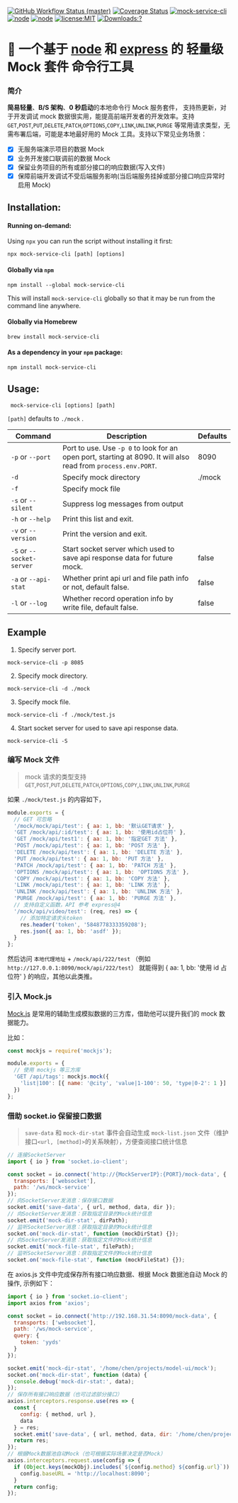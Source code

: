 [![GitHub Workflow Status (master)](https://img.shields.io/github/workflow/status/chandq/mock-service-cli/Node.js%20CI/master?style=flat-square)](https://github.com/chandq/mock-service-cli/actions)
[![Coverage Status](https://coveralls.io/repos/github/chandq/mock-service-cli/badge.svg?branch=master)](https://coveralls.io/github/chandq/mock-service-cli?branch=master)
[![mock-service-cli](https://img.shields.io/github/package-json/v/chandq/mock-service-cli?style=flat-square)](https://github.com/chandq/mock-service-cli)
[![node](https://img.shields.io/badge/node-v14.0.0-blue)](https://nodejs.org/download/release/v14.0.0/)
[![node](https://img.shields.io/badge/language-node-orange.svg)](https://nodejs.org/download/release/v12.0.0/)
[![license:MIT](https://img.shields.io/npm/l/vue.svg?sanitize=true)](https://github.com/chandq/mock-service-cli/blob/master/LICENSE.md)
[![Downloads:?](https://img.shields.io/npm/dm/mock-service-cli.svg?sanitize=true)](https://npmcharts.com/compare/mock-service-cli?minimal=true)

# 🦅 一个基于 [node](https://nodejs.org/en/) 和 [express](https://www.expressjs.com.cn/) 的 轻量级 Mock 套件 命令行工具

### 简介

**简易轻量**、**B/S 架构**、**0 秒启动**的本地命令行 Mock 服务套件， 支持热更新，对于开发调试 mock 数据很实用，能提高前端开发者的开发效率。支持 `GET`,`POST`,`PUT`,`DELETE`,`PATCH`,`OPTIONS`,`COPY`,`LINK`,`UNLINK`,`PURGE` 等常用请求类型，无需布署后端，可能是本地最好用的 Mock 工具。支持以下常见业务场景：

- [x] 无服务端演示项目的数据 Mock
- [x] 业务开发接口联调前的数据 Mock
- [x] 保留业务项目的所有或部分接口的响应数据(写入文件)
- [x] 保障前端开发调试不受后端服务影响(当后端服务挂掉或部分接口响应异常时启用 Mock)

## Installation:

#### Running on-demand:

Using `npx` you can run the script without installing it first:

    npx mock-service-cli [path] [options]

#### Globally via `npm`

    npm install --global mock-service-cli

This will install `mock-service-cli` globally so that it may be run from the command line anywhere.

#### Globally via Homebrew

    brew install mock-service-cli

#### As a dependency in your `npm` package:

    npm install mock-service-cli

## Usage:

     mock-service-cli [options] [path]

`[path]` defaults to `./mock` .

| Command                   | Description                                                                                                    | Defaults |
| ------------------------- | -------------------------------------------------------------------------------------------------------------- | -------- |
| `-p` or `--port`          | Port to use. Use `-p 0` to look for an open port, starting at 8090. It will also read from `process.env.PORT`. | 8090     |
| `-d`                      | Specify mock directory                                                                                         | ./mock   |
| `-f`                      | Specify mock file                                                                                              |          |
| `-s` or `--silent`        | Suppress log messages from output                                                                              |          |
| `-h` or `--help`          | Print this list and exit.                                                                                      |          |
| `-v` or `--version`       | Print the version and exit.                                                                                    |          |
| `-S` or `--socket-server` | Start socket server which used to save api response data for future mock.                                      | false    |
| `-a` or `--api-stat`      | Whether print api url and file path info or not, default false.                                                | false    |
| `-l` or `--log`           | Whether record operation info by write file, default false.                                                    | false    |

## Example

1. Specify server port.

`mock-service-cli -p 8085`

2. Specify mock directory.

`mock-service-cli -d ./mock`

3. Specify mock file.

`mock-service-cli -f ./mock/test.js`

4. Start socket server for used to save api response data.

`mock-service-cli -S`

### 编写 Mock 文件

> mock 请求的类型支持`GET`,`POST`,`PUT`,`DELETE`,`PATCH`,`OPTIONS`,`COPY`,`LINK`,`UNLINK`,`PURGE`

如果 `./mock/test.js` 的内容如下，

```javascript
module.exports = {
  // GET 可忽略
  '/mock/mock/api/test': { aa: 1, bb: '默认GET请求' },
  'GET /mock/api/:id/test': { aa: 1, bb: '使用id占位符' },
  'GET /mock/api/test1': { aa: 1, bb: '指定GET 方法' },
  'POST /mock/api/test': { aa: 1, bb: 'POST 方法' },
  'DELETE /mock/api/test': { aa: 1, bb: 'DELETE 方法' },
  'PUT /mock/api/test': { aa: 1, bb: 'PUT 方法' },
  'PATCH /mock/api/test': { aa: 1, bb: 'PATCH 方法' },
  'OPTIONS /mock/api/test': { aa: 1, bb: 'OPTIONS 方法' },
  'COPY /mock/api/test': { aa: 1, bb: 'COPY 方法' },
  'LINK /mock/api/test': { aa: 1, bb: 'LINK 方法' },
  'UNLINK /mock/api/test': { aa: 1, bb: 'UNLINK 方法' },
  'PURGE /mock/api/test': { aa: 1, bb: 'PURGE 方法' },
  // 支持自定义函数，API 参考 express@4
  '/mock/api/video/test': (req, res) => {
    // 添加特定请求头token
    res.header('token', '5848778333359208');
    res.json({ aa: 1, bb: 'asdf' });
  }
};
```

然后访问 `本地代理地址` + `/mock/api/222/test` （例如`http://127.0.0.1:8090/mock/api/222/test`） 就能得到 { aa: 1, bb: '使用 id 占位符' } 的响应，其他以此类推。

### 引入 Mock.js

[Mock.js](http://mockjs.com/) 是常用的辅助生成模拟数据的三方库，借助他可以提升我们的 mock 数据能力。

比如：

```js
const mockjs = require('mockjs');

module.exports = {
  // 使用 mockjs 等三方库
  'GET /api/tags': mockjs.mock({
    'list|100': [{ name: '@city', 'value|1-100': 50, 'type|0-2': 1 }]
  })
};
```

### 借助 socket.io 保留接口数据

> `save-data` 和 `mock-dir-stat` 事件会自动生成 `mock-list.json` 文件（维护接口`<url, [method]>`的关系映射），方便查阅接口统计信息

```js
// 连接SocketServer
import { io } from 'socket.io-client';

const socket = io.connect('http://{MockServerIP}:{PORT}/mock-data', {
  transports: ['websocket'],
  path: '/ws/mock-service'
});
// 向SocketServer发消息：保存接口数据
socket.emit('save-data', { url, method, data, dir });
// 向SocketServer发消息：获取指定目录的Mock统计信息
socket.emit('mock-dir-stat', dirPath);
// 监听SocketServer消息：获取指定目录的Mock统计信息
socket.on('mock-dir-stat', function (mockDirStat) {});
// 向SocketServer发消息：获取指定文件的Mock统计信息
socket.emit('mock-file-stat', filePath);
// 监听SocketServer消息：获取指定文件的Mock统计信息
socket.on('mock-file-stat', function (mockFileStat) {});
```

在 axios.js 文件中完成保存所有接口响应数据、根据 Mock 数据池自动 Mock 的操作, 示例如下：

```js
import { io } from 'socket.io-client';
import axios from 'axios';

const socket = io.connect('http://192.168.31.54:8090/mock-data', {
  transports: ['websocket'],
  path: '/ws/mock-service',
  query: {
    token: 'yyds'
  }
});

socket.emit('mock-dir-stat', '/home/chen/projects/model-ui/mock');
socket.on('mock-dir-stat', function (data) {
  console.debug('mock-dir-stat:', data);
});
// 保存所有接口响应数据（也可过滤部分接口）
axios.interceptors.response.use(res => {
  const {
    config: { method, url },
    data
  } = res;
  socket.emit('save-data', { url, method, data, dir: '/home/chen/projects/model-ui/mock' });
  return res;
});
// 根据Mock数据池自动Mock（也可根据实际场景决定是否Mock）
axios.interceptors.request.use(config => {
  if (Object.keys(mockObj).includes(`${config.method} ${config.url}`)) {
    config.baseURL = 'http://localhost:8090';
  }
  return config;
});
```
